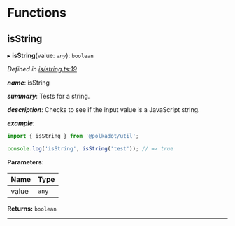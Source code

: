 

# Functions

<a id="isstring"></a>

##  isString

▸ **isString**(value: *`any`*): `boolean`

*Defined in [is/string.ts:19](https://github.com/polkadot-js/common/blob/3dcd05b/packages/util/src/is/string.ts#L19)*

*__name__*: isString

*__summary__*: Tests for a string.

*__description__*: Checks to see if the input value is a JavaScript string.

*__example__*:   

```javascript
import { isString } from '@polkadot/util';

console.log('isString', isString('test')); // => true
```

**Parameters:**

| Name | Type |
| ------ | ------ |
| value | `any` |

**Returns:** `boolean`

___

